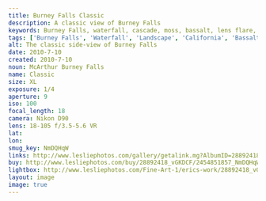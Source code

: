 ```yaml
---
title: Burney Falls Classic
description: A classic view of Burney Falls
keywords: Burney Falls, waterfall, cascade, moss, bassalt, lens flare, landscape, sun star
tags: ['Burney Falls', 'Waterfall', 'Landscape', 'California', 'Bassalt', 'Lens Flare', 'Sunstar']
alt: The classic side-view of Burney Falls
date: 2010-7-10
created: 2010-7-10
noun: McArthur Burney Falls
name: Classic
size: XL
exposure: 1/4
aperture: 9
iso: 100
focal_length: 18
camera: Nikon D90
lens: 18-105 f/3.5-5.6 VR
lat: 
lon: 
smug_key: NmDQHqW
links: http://www.lesliephotos.com/gallery/getalink.mg?AlbumID=28892418&AlbumKey=vGKDCF&ImageID=2454851857&ImageKey=NmDQHqW&how=forum&Page=1
buy: http://www.lesliephotos.com/buy/28892418_vGKDCF/2454851857_NmDQHqW/
lightbox: http://www.lesliephotos.com/Fine-Art-1/erics-work/28892418_vGKDCF#!i=2454851857&k=NmDQHqW&lb=1&s=A
layout: image
image: true
---
```

